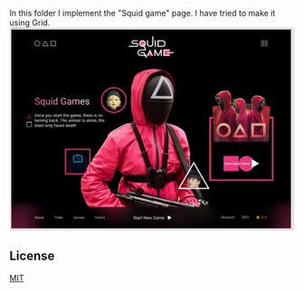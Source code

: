In this folder I implement the "Squid game" page. I have tried to make it using Grid.
![alt text](./imgs/before.png)
## License
[MIT](https://choosealicense.com/licenses/mit/)
